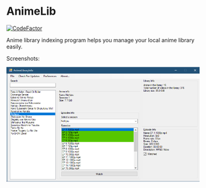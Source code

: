 # AnimeLib
[![CodeFactor](https://www.codefactor.io/repository/github/adryzz/animelib/badge)](https://www.codefactor.io/repository/github/adryzz/animelib)

Anime library indexing program
helps you manage your local anime library easily.

Screenshots:

![](https://github.com/adryzz/AnimeLib/blob/master/AnimeLibraryInfo/Screenshots/screenshot1.PNG)
